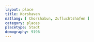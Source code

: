 ```yaml
---
layout: place
title: Korshaven
natlang: [ Chorshabun, Zufluchtshafen ]
category: places
placetype: Stadt
demography: 9196
---
```

